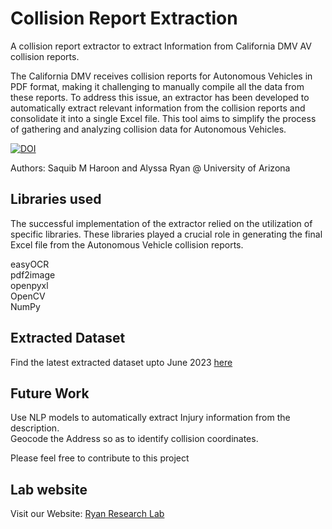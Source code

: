 # Collision Report Extraction
A collision report extractor to extract Information from California DMV AV collision reports. 

The California DMV receives collision reports for Autonomous Vehicles in PDF format, making it challenging to manually compile all the data from these reports. To address this issue, an extractor has been developed to automatically extract relevant information from the collision reports and consolidate it into a single Excel file. This tool aims to simplify the process of gathering and analyzing collision data for Autonomous Vehicles.

[![DOI](https://zenodo.org/badge/658437595.svg)](https://zenodo.org/badge/latestdoi/658437595)


Authors: Saquib M Haroon and Alyssa Ryan @ University of Arizona
## Libraries used
The successful implementation of the extractor relied on the utilization of specific libraries. These libraries played a crucial role in generating the final Excel file from the Autonomous Vehicle collision reports.  

easyOCR  
pdf2image  
openpyxl  
OpenCV  
NumPy 

## Extracted Dataset
Find the latest extracted dataset upto June 2023 [here](Cal_DMV_AV_Dataset_2019+.xlsx)

## Future Work

Use NLP models to automatically extract Injury information from the description.  
Geocode the Address so as to identify collision coordinates.

Please feel free to contribute to this project

## Lab website
Visit our Website: [Ryan Research Lab](https://www.alyssaryan.co)
